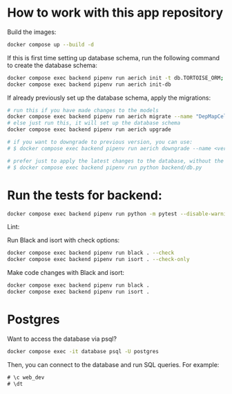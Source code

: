 # How to work with this app repository

Build the images:

```bash
docker compose up --build -d
```

If this is first time setting up database schema, run the following command to create the database schema:

```bash
docker compose exec backend pipenv run aerich init -t db.TORTOISE_ORM;
docker compose exec backend pipenv run aerich init-db
```

If already previously set up the database schema, apply the migrations:

```bash
# run this if you have made changes to the models
docker compose exec backend pipenv run aerich migrate --name "DepMapCellLineProfile-lineage_2-increaseLengthTo100"
# else just run this, it will set up the database schema
docker compose exec backend pipenv run aerich upgrade

# if you want to downgrade to previous version, you can use:
# $ docker compose exec backend pipenv run aerich downgrade --name <version_name>

# prefer just to apply the latest changes to the database, without the migrations?
# $ docker compose exec backend pipenv run python backend/db.py
```

# Run the tests for backend:

```bash
docker compose exec backend pipenv run python -m pytest --disable-warnings --cov="."
```

Lint:

<!-- ```bash
docker compose exec backend pipenv run flake8 tests
``` -->

Run Black and isort with check options:

```bash
docker compose exec backend pipenv run black . --check
docker compose exec backend pipenv run isort . --check-only
```

Make code changes with Black and isort:

```bash
docker compose exec backend pipenv run black .
docker compose exec backend pipenv run isort .
```

# Postgres

Want to access the database via psql?

```bash
docker compose exec -it database psql -U postgres
```

Then, you can connect to the database and run SQL queries. For example:

```sql
# \c web_dev
# \dt
```
